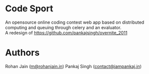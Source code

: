 Code Sport
==========
An opensource online coding contest web app based on distributed computing and
queuing through celery and an evaluator.    
A redesign of https://github.com/pankajsingh/overnite_2011

Authors
=======
Rohan Jain (m@rohanjain.in)
Pankaj Singh (contact@iampankaj.in)

